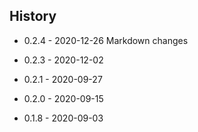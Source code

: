 ﻿## History
* 0.2.4 - 2020-12-26 
Markdown changes

* 0.2.3 - 2020-12-02

* 0.2.1 - 2020-09-27

* 0.2.0 - 2020-09-15

* 0.1.8 - 2020-09-03 
